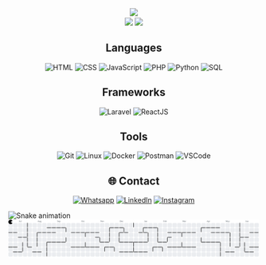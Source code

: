 <!-- Stats -->
<div align="center">
  <img src="https://github-readme-stats.vercel.app/api?username=lemelinha&theme=aura&hide_border=true&include_all_commits=true&count_private=true" width="55%" /> </br>
  <img src="https://nirzak-streak-stats.vercel.app?user=lemelinha&theme=aura&hide_border=true" width="50%" />
  <img src="https://github-readme-stats.vercel.app/api/top-langs/?username=lemelinha&theme=aura&hide_border=true&include_all_commits=true&count_private=true&layout=compact" width="36%" /> </br>
</div>


<!-- Habilidades -->
<div align="center">
  
## Languages
![HTML](https://img.shields.io/badge/HTML-E34F26?style=for-the-badge&logo=html5&logoColor=white) ![CSS](https://img.shields.io/badge/CSS-1572B6?style=for-the-badge&logo=css3&logoColor=white) ![JavaScript](https://img.shields.io/badge/JavaScript-F7DF1E?style=for-the-badge&logo=javascript&logoColor=black) ![PHP](https://img.shields.io/badge/PHP-777BB4?style=for-the-badge&logo=php&logoColor=white) ![Python](https://img.shields.io/badge/Python-white?style=for-the-badge&logo=Python) ![SQL](https://img.shields.io/badge/SQL-4479A1?style=for-the-badge&logo=mysql&logoColor=white)

## Frameworks
![Laravel](https://img.shields.io/badge/Laravel-FF2D20?style=for-the-badge&logo=laravel&logoColor=white) ![ReactJS](https://img.shields.io/badge/React-61DAFB?style=for-the-badge&logo=react&logoColor=black)

## Tools
![Git](https://img.shields.io/badge/Git-F05032?style=for-the-badge&logo=git&logoColor=white) ![Linux](https://img.shields.io/badge/Linux-1c1c1b?style=for-the-badge&logo=Linux) ![Docker](https://img.shields.io/badge/Docker-2496ED?style=for-the-badge&logo=docker&logoColor=white) ![Postman](https://img.shields.io/badge/Postman-FF6C37?style=for-the-badge&logo=postman&logoColor=white) ![VSCode](https://img.shields.io/badge/VS_Code-007ACC?style=for-the-badge&logo=visual-studio-code&logoColor=white) 


</div>

<!-- Social -->
<div align="center">

## 🌐 Contact
[![Whatsapp](https://img.shields.io/badge/WhatsApp-25D366?style=for-the-badge&logo=whatsapp&logoColor=white)](https://api.whatsapp.com/send?phone=5512996756922) [![LinkedIn](https://img.shields.io/badge/LinkedIn-%230077B5.svg?logo=linkedin&style=for-the-badge&logo=whatsapp&logoColor=white)](https://linkedin.com/in/lucaslemee) [![Instagram](https://img.shields.io/badge/Instagram-%23E4405F.svg?logo=Instagram&style=for-the-badge&logo=whatsapp&logoColor=white)](https://instagram.com/leme._)

</div>

<img src="https://raw.githubusercontent.com/lemelinha/lemelinha/output/snake.svg" alt="Snake animation" />

<picture>
  <source media="(prefers-color-scheme: dark)" srcset="https://raw.githubusercontent.com/lemelinha/lemelinha/output/pacman-contribution-graph-dark.svg">
  <source media="(prefers-color-scheme: light)" srcset="https://raw.githubusercontent.com/lemelinha/lemelinha/output/pacman-contribution-graph.svg">
  <img alt="pacman contribution graph" src="https://raw.githubusercontent.com/lemelinha/lemelinha/output/pacman-contribution-graph.svg">
</picture>

